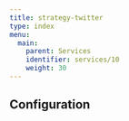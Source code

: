 ```yaml
---
title: strategy-twitter
type: index
menu:
  main:
    parent: Services
    identifier: services/10
    weight: 30
---
```


## Configuration


